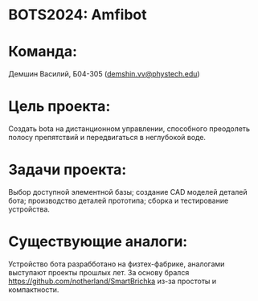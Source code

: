# BOTS2024: Amfibot

# Команда:

Демшин Василий, Б04-305 (demshin.vv@phystech.edu)

# Цель проекта:

Создать bota на дистанционном управлении, способного преодолеть полосу препятствий и передвигаться в неглубокой воде.

# Задачи проекта:

Выбор доступной элементной базы; создание CAD моделей деталей бота; производство деталей прототипа; сборка и тестирование устройства.

# Существующие аналоги:

Устройство бота разрабботано на физтех-фабрике, аналогами выступают проекты прошлых лет. За основу брался https://github.com/notherland/SmartBrichka из-за простоты и компактности.
